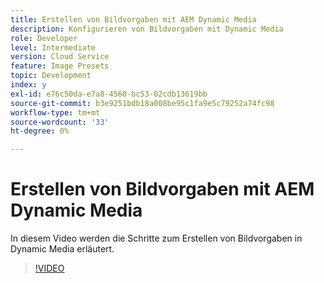 ```yaml
---
title: Erstellen von Bildvorgaben mit AEM Dynamic Media
description: Konfigurieren von Bildvorgaben mit Dynamic Media
role: Developer
level: Intermediate
version: Cloud Service
feature: Image Presets
topic: Development
index: y
exl-id: e76c50da-e7a8-4560-bc53-02cdb13619bb
source-git-commit: b3e9251bdb18a008be95c1fa9e5c79252a74fc98
workflow-type: tm+mt
source-wordcount: '33'
ht-degree: 0%

---
```


# Erstellen von Bildvorgaben mit AEM Dynamic Media

In diesem Video werden die Schritte zum Erstellen von Bildvorgaben in Dynamic Media erläutert.

>[!VIDEO](https://video.tv.adobe.com/v/335459?quality=12&learn=on)
